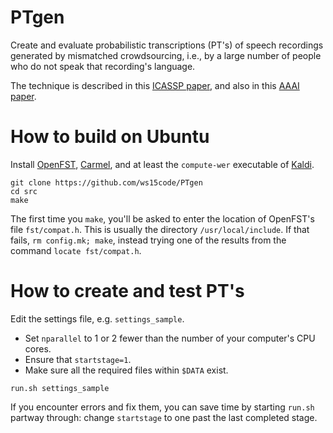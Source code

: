 # PTgen

Create and evaluate probabilistic transcriptions (PT's) of speech recordings
generated by mismatched crowdsourcing, i.e., by a large number of people
who do not speak that recording's language.

The technique is described in this [ICASSP paper](http://www.isle.illinois.edu/sst/pubs/2016/liu16icassp.pdf), and also in this [AAAI paper](http://www.ifp.illinois.edu/~pjyothi/files/AAAI2015.pdf).

# How to build on Ubuntu

Install [OpenFST](http://www.openfst.org/), [Carmel](http://www.isi.edu/licensed-sw/carmel), and at least the `compute-wer` executable of [Kaldi](https://github.com/kaldi-asr/kaldi).

```
git clone https://github.com/ws15code/PTgen
cd src
make
```

The first time you `make`, you'll be asked to enter the location of OpenFST's file `fst/compat.h`.
This is usually the directory `/usr/local/include`.  If that fails, `rm config.mk; make`, instead trying one of the results from the command `locate fst/compat.h`.

# How to create and test PT's

Edit the settings file, e.g. `settings_sample`.
- Set `nparallel` to 1 or 2 fewer than the number of your computer's CPU cores.
- Ensure that `startstage=1`.
- Make sure all the required files within `$DATA` exist.

`run.sh settings_sample`

If you encounter errors and fix them, you can save time by starting `run.sh` partway through:
change `startstage` to one past the last completed stage.
